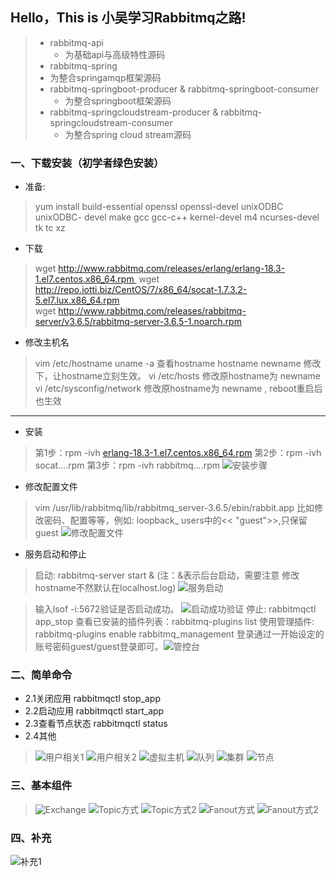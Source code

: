 ## Hello，This is 小吴学习Rabbitmq之路!
> - rabbitmq-api 
>    - 为基础api与高级特性源码
> - rabbitmq-spring 
>  - 为整合springamqp框架源码
> - rabbitmq-springboot-producer & rabbitmq-springboot-consumer 
>   - 为整合springboot框架源码
> - rabbitmq-springcloudstream-producer & rabbitmq-springcloudstream-consumer 
>    - 为整合spring cloud stream源码

### 一、下载安装（初学者绿色安装）
- 准备:

> yum install build-essential openssl openssl-devel unixODBC unixODBC- devel make gcc gcc-c++ kernel-devel m4 ncurses-devel tk tc xz

- 下载
> wget http://www.rabbitmq.com/releases/erlang/erlang-18.3-1.el7.centos.x86_64.rpm 
wget http://repo.iotti.biz/CentOS/7/x86_64/socat-1.7.3.2-5.el7.lux.x86_64.rpm
wget http://www.rabbitmq.com/releases/rabbitmq-server/v3.6.5/rabbitmq-server-3.6.5-1.noarch.rpm
- 修改主机名
> vim /etc/hostname 
uname -a 查看hostname
hostname newname 修改下，让hostname立刻生效。
vi /etc/hosts 修改原hostname为 newname
vi /etc/sysconfig/network 修改原hostname为 
newname , reboot重启后也生效
--------------------- 

- 安装
> 第1步：rpm -ivh [erlang-18.3-1.el7.centos.x86_64.rpm](http://www.rabbitmq.com/releases/erlang/erlang-18.3-1.el7.centos.x86_64.rpm)
> 第2步：rpm -ivh socat....rpm
> 第3步：rpm -ivh rabbitmq....rpm
![安装步骤](https://upload-images.jianshu.io/upload_images/2836779-d7c7f09b2fef709e.png?imageMogr2/auto-orient/strip%7CimageView2/2/w/1240)


- 修改配置文件
> vim /usr/lib/rabbitmq/lib/rabbitmq_server-3.6.5/ebin/rabbit.app
比如修改密码、配置等等，例如: loopback_ users中的<< "guest">>,只保留guest
![修改配置文件](https://upload-images.jianshu.io/upload_images/2836779-9a27f41ab4281909.png?imageMogr2/auto-orient/strip%7CimageView2/2/w/1240)

-  服务启动和停止
> 启动: rabbitmq-server start & (注：&表示后台启动，需要注意 修改hostname不然默认在localhost.log)
![服务启动](https://upload-images.jianshu.io/upload_images/2836779-fa94db42abc5864d.png?imageMogr2/auto-orient/strip%7CimageView2/2/w/1240)

> 输入lsof -i:5672验证是否启动成功。
![启动成功验证](https://upload-images.jianshu.io/upload_images/2836779-b7693debaf7f3126.png?imageMogr2/auto-orient/strip%7CimageView2/2/w/1240)
停止: rabbitmqctl app_stop
查看已安装的插件列表：rabbitmq-plugins list
使用管理插件: rabbitmq-plugins enable rabbitmq_management
登录通过一开始设定的账号密码guest/guest登录即可。![管控台](https://upload-images.jianshu.io/upload_images/2836779-c956157e49cbdfac.png?imageMogr2/auto-orient/strip%7CimageView2/2/w/1240)

### 二、简单命令
- 2.1关闭应用
rabbitmqctl stop_app
- 2.2启动应用
rabbitmqctl start_app
- 2.3查看节点状态
rabbitmqctl status
- 2.4其他
>![用户相关1](https://upload-images.jianshu.io/upload_images/2836779-0df874f1a055872f.png?imageMogr2/auto-orient/strip%7CimageView2/2/w/1240)
![用户相关2](https://upload-images.jianshu.io/upload_images/2836779-ec7deb92884335e7.png?imageMogr2/auto-orient/strip%7CimageView2/2/w/1240)
![虚拟主机](https://upload-images.jianshu.io/upload_images/2836779-124c162b6dde8368.png?imageMogr2/auto-orient/strip%7CimageView2/2/w/1240)
![队列](https://upload-images.jianshu.io/upload_images/2836779-2f8e4f9efc9252b4.png?imageMogr2/auto-orient/strip%7CimageView2/2/w/1240)
![集群](https://upload-images.jianshu.io/upload_images/2836779-c7bdb805a42df35a.png?imageMogr2/auto-orient/strip%7CimageView2/2/w/1240)
![节点](https://upload-images.jianshu.io/upload_images/2836779-a66ee2fb41cc5705.png?imageMogr2/auto-orient/strip%7CimageView2/2/w/1240)

### 三、基本组件
> ![Exchange](https://upload-images.jianshu.io/upload_images/2836779-1a64cb8448addc90.png?imageMogr2/auto-orient/strip%7CimageView2/2/w/1240)
![Topic方式](https://upload-images.jianshu.io/upload_images/2836779-1d7e438ca0ad081b.png?imageMogr2/auto-orient/strip%7CimageView2/2/w/1240)
![Topic方式2](https://upload-images.jianshu.io/upload_images/2836779-403042d1d6821ed2.png?imageMogr2/auto-orient/strip%7CimageView2/2/w/1240)
![Fanout方式](https://upload-images.jianshu.io/upload_images/2836779-d0d569b6ee41a9ad.png?imageMogr2/auto-orient/strip%7CimageView2/2/w/1240)
![Fanout方式2](https://upload-images.jianshu.io/upload_images/2836779-b259a90b29b65f12.png?imageMogr2/auto-orient/strip%7CimageView2/2/w/1240)

### 四、补充
![补充1](https://upload-images.jianshu.io/upload_images/2836779-481b5be65515a107.png?imageMogr2/auto-orient/strip%7CimageView2/2/w/1240)


